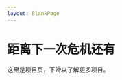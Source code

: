 ```yaml
---
layout: BlankPage
---
```


<script setup>
import Hero from '@/component/Hero.vue'
import CountDown from '@/component/CountDown.vue'

import heroImage from '~/image/project/Hero.png'
</script>

<Hero :image=heroImage class="mb-14" dark="0.6">
  <div class="absolute top-1/3 w-full">
    <h1 class="text-4xl md:text-7xl font-ysumc text-white text-center">
      距离下一次危机还有
    </h1>
    <CountDown :time="new Date('2024/12/10')">
      这里是项目页，下滑以了解更多项目。
    </CountDown>
  </div>
</Hero>
